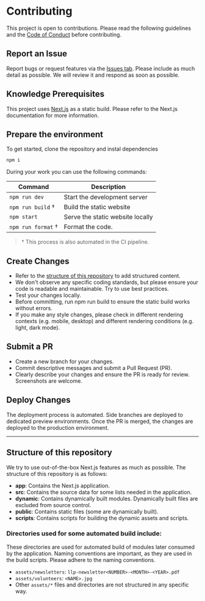 # Contributing

This project is open to contributions. Please read the following guidelines and the [Code of Conduct](./CODE_OF_CONDUCT.md) before contributing.

## Report an Issue

Report bugs or request features via the [Issues tab](./issues/new). Please include as much detail as possible. We will review it and respond as soon as possible.

## Knowledge Prerequisites

This project uses [Next.js](https://nextjs.org/) as a static build. Please refer to the Next.js documentation for more information.

## Prepare the environment

To get started, clone the repository and instal dependencies

```bash
npm i
```

During your work you can use the following commands:

| Command            | Description                      |
| ------------------ | -------------------------------- |
| `npm run dev`      | Start the development server     |
| `npm run build` †  | Build the static website         |
| `npm start`        | Serve the static website locally |
| `npm run format` † | Format the code.                 |

> † This process is also automated in the CI pipeline.

## Create Changes

- Refer to the [structure of this repository](#structure-of-this-repository) to add structured content.
- We don't observe any specific coding standards, but please ensure your code is readable and maintainable. Try to use best practices.
- Test your changes locally.
- Before committing, run npm run build to ensure the static build works without errors.
- If you make any style changes, please check in different rendering contexts (e.g. mobile, desktop) and different rendering conditions (e.g. light, dark mode).

## Submit a PR

- Create a new branch for your changes.
- Commit descriptive messages and submit a Pull Request (PR).
- Clearly describe your changes and ensure the PR is ready for review. Screenshots are welcome.

## Deploy Changes

The deployment process is automated. Side branches are deployed to dedicated preview environments. Once the PR is merged, the changes are deployed to the production environment.

---

## Structure of this repository

We try to use out-of-the-box Next.js features as much as possible. The structure of this repository is as follows:

- **app**: Contains the Next.js application.
- **src**: Contains the source data for some lists needed in the application.
- **dynamic**: Contains dynamically built modules. Dynamically built files are excluded from source control.
- **public**: Contains static files (some are dynamically built).
- **scripts**: Contains scripts for building the dynamic assets and scripts.

### Directories used for some automated build include:

These directories are used for automated build of modules later consumed by the application. Naming conventions are important, as they are used in the build scripts. Please adhere to the naming conventions.

- `assets/newsletters`: `llp-newsletter<NUMBER>-<MONTH>-<YEAR>.pdf`
- `assets/volunteers`: `<NAME>.jpg`
- Other `assets/*` files and directories are not structured in any specific way.
